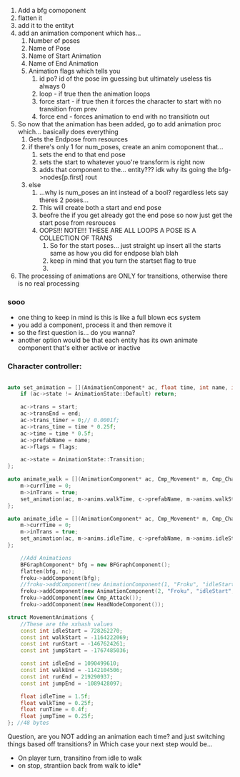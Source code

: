1. Add a bfg comoponent
2. flatten it
3. add it to the entityt
4. add an animation component which has...
	1. Number of poses
	2. Name of Pose
	3. Name of Start Animation
	4. Name of End Animation
	5. Animation flags which tells you
		1. id po? id of the pose im guessing but ultimately useless tis always 0
		2. loop - if true then the animation loops
		3. force start - if true then it forces the character to start with no transition from prev 
		4. force end - forces animation to end with no transitiotn out
5. So now that the animation has been added, go to add animation proc which... basically does everything
	1. Gets the Endpose from resources
	2. if there's only 1 for num_poses, create an anim comoponent that...
		1. sets the end to that end pose
		2. sets the start to whatever youo're transform is right now
		3. adds that component to the... entity??? idk why its going the bfg->nodes[p.first] rout
	3. else 
		1. ...why is num_poses an int instead of a bool? regardless lets say theres 2 poses...
		2. This will create both a start and end pose
		3. beofre the if you get already got the end pose so now just get the start pose from resrouces
		4. OOPS!!! NOTE!!! THESE ARE ALL LOOPS A POSE IS A COLLECTION OF TRANS
			1. So for the start poses... just straight up insert all the starts same as how you did for endpose blah blah 
			2. keep in mind that you turn the startset flag to true
			3. 
6. The processing of animations are ONLY for transitions, otherwise there is no real processing

### sooo
* one thing to keep in mind is this is like a full blown ecs system
* you add a component, process it and then remove it
* so the first question is... do you wanna?
* another option would be that each entity has its own animate component that's either active or inactive


### Character controller:
```c++

auto set_animation = [](AnimationComponent* ac, float time, int name, int start, int end, AnimFlags flags) {
	if (ac->state != AnimationState::Default) return;

	ac->trans = start;
	ac->transEnd = end;
	ac->trans_timer = 0;// 0.0001f;
	ac->trans_time = time * 0.25f;
	ac->time = time * 0.5f;
	ac->prefabName = name;
	ac->flags = flags;

	ac->state = AnimationState::Transition;
};
```

```c++
auto animate_walk = [](AnimationComponent* ac, Cmp_Movement* m, Cmp_Character* c) {
	m->currTime = 0;
	m->inTrans = true;
	set_animation(ac, m->anims.walkTime, c->prefabName, m->anims.walkStart, m->anims.walkEnd, AnimFlags(0, 1, 1, 0));
};

auto animate_idle = [](AnimationComponent* ac, Cmp_Movement* m, Cmp_Character* c) {
	m->currTime = 0;
	m->inTrans = true;
	set_animation(ac, m->anims.idleTime, c->prefabName, m->anims.idleStart, m->anims.idleEnd, AnimFlags(0, 1, 1, 0));
};
```

```c++
	//Add Animations
	BFGraphComponent* bfg = new BFGraphComponent();
	flatten(bfg, nc);
	froku->addComponent(bfg);
	//froku->addComponent(new AnimationComponent(1, "Froku", "idleStart", AnimFlags(0, 1, 1, 0)));
	froku->addComponent(new AnimationComponent(2, "Froku", "idleStart", "idleEnd", AnimFlags(0, 1, 1, 1)));
	froku->addComponent(new Cmp_Attack());
	froku->addComponent(new HeadNodeComponent());
```

``` c++
struct MovementAnimations {
	//These are the xxhash values 
	const int idleStart = 728262270;
	const int walkStart = -1164222069;
	const int runStart = -1467624261;
	const int jumpStart = -1767485036;

	const int idleEnd = 1090499610;
	const int walkEnd = -1142104506;
	const int runEnd = 219290937;
	const int jumpEnd = -1089428097;

	float idleTime = 1.5f;
	float walkTime = 0.25f;
	float runTime = 0.4f;
	float jumpTime = 0.25f;
}; //48 bytes
```


Question, are you NOT adding an animation each time? and just switching things based off transitions?
in Which case your next step would be...
* On player turn, transitino from idle to walk
* on stop, strantiion back from walk to idle*